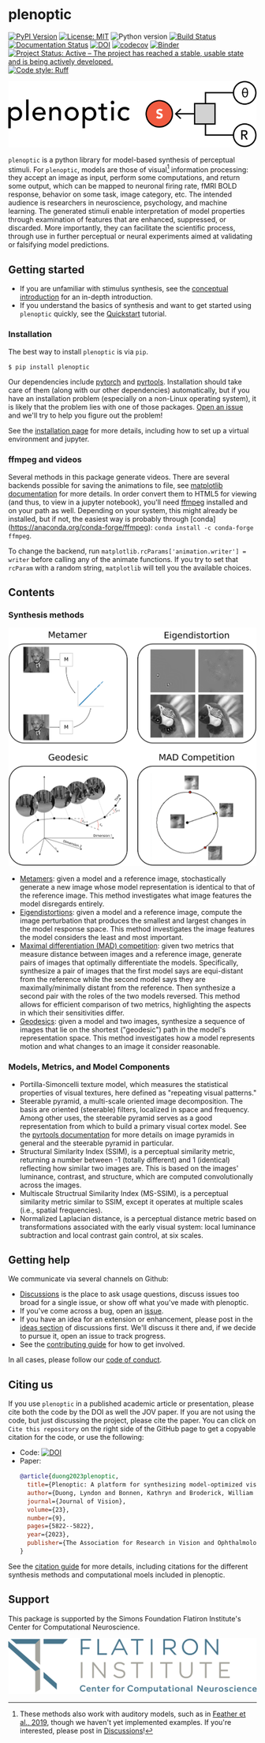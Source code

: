# plenoptic

[![PyPI Version](https://img.shields.io/pypi/v/plenoptic.svg)](https://pypi.org/project/plenoptic/)
[![License: MIT](https://img.shields.io/badge/License-MIT-yellow.svg)](https://github.com/LabForComputationalVision/plenoptic/blob/main/LICENSE)
![Python version](https://img.shields.io/badge/python-3.10|3.11|3.12-blue.svg)
[![Build Status](https://github.com/LabForComputationalVision/plenoptic/workflows/build/badge.svg)](https://github.com/LabForComputationalVision/plenoptic/actions?query=workflow%3Abuild)
[![Documentation Status](https://readthedocs.org/projects/plenoptic/badge/?version=latest)](https://plenoptic.readthedocs.io/en/latest/?badge=latest)
[![DOI](https://zenodo.org/badge/DOI/10.5281/zenodo.10151131.svg)](https://doi.org/10.5281/zenodo.10151131)
[![codecov](https://codecov.io/gh/LabForComputationalVision/plenoptic/branch/main/graph/badge.svg?token=EDtl5kqXKA)](https://codecov.io/gh/LabForComputationalVision/plenoptic)
[![Binder](http://mybinder.org/badge_logo.svg)](https://mybinder.org/v2/gh/LabForComputationalVision/plenoptic/1.0.1?filepath=examples)
[![Project Status: Active – The project has reached a stable, usable state and is being actively developed.](https://www.repostatus.org/badges/latest/active.svg)](https://www.repostatus.org/#active)
[![Code style: Ruff](https://img.shields.io/endpoint?url=https://raw.githubusercontent.com/astral-sh/ruff/main/assets/badge/format.json)](https://github.com/astral-sh/ruff)

![](docs/images/plenoptic_logo_wide.svg)

`plenoptic` is a python library for model-based synthesis of perceptual stimuli.
For `plenoptic`, models are those of visual[^1] information processing: they
accept an image as input, perform some computations, and return some output,
which can be mapped to neuronal firing rate, fMRI BOLD response, behavior on
some task, image category, etc. The intended audience is researchers in
neuroscience, psychology, and machine learning. The generated stimuli enable
interpretation of model properties through examination of features that are
enhanced, suppressed, or discarded. More importantly, they can facilitate the
scientific process, through use in further perceptual or neural experiments
aimed at validating or falsifying model predictions.

## Getting started

-   If you are unfamiliar with stimulus synthesis, see the [conceptual
    introduction](https://plenoptic.readthedocs.io/en/latest/conceptual_intro.html)
    for an in-depth introduction.
-   If you understand the basics of synthesis and want to get started
    using `plenoptic` quickly, see the
    [Quickstart](examples/00_quickstart.ipynb) tutorial.

### Installation

The best way to install `plenoptic` is via `pip`.

``` bash
$ pip install plenoptic
```

Our dependencies include [pytorch](https://pytorch.org/) and
[pyrtools](https://pyrtools.readthedocs.io/en/latest/). Installation should take
care of them (along with our other dependencies) automatically, but if you have
an installation problem (especially on a non-Linux operating system), it is
likely that the problem lies with one of those packages. [Open an
issue](https://github.com/LabForComputationalVision/plenoptic/issues) and we'll
try to help you figure out the problem!

See the [installation
page](https://plenoptic.readthedocs.io/en/latest/install.html) for more details,
including how to set up a virtual environment and jupyter.

### ffmpeg and videos

Several methods in this package generate videos. There are several backends
possible for saving the animations to file, see [matplotlib
documentation](https://matplotlib.org/stable/api/animation_api.html#writer-classes)
for more details. In order convert them to HTML5 for viewing (and thus, to view
in a jupyter notebook), you'll need [ffmpeg](https://ffmpeg.org/download.html)
installed and on your path as well. Depending on your system, this might already
be installed, but if not, the easiest way is probably through [conda]
(https://anaconda.org/conda-forge/ffmpeg): `conda install -c conda-forge
ffmpeg`.

To change the backend, run `matplotlib.rcParams['animation.writer'] = writer`
before calling any of the animate functions. If you try to set that `rcParam`
with a random string, `matplotlib` will tell you the available choices.

## Contents

### Synthesis methods

![](docs/images/example_synth.svg)

-   [Metamers](examples/06_Metamer.ipynb): given a model and a
    reference image, stochastically generate a new image whose model
    representation is identical to that of the reference image. This
    method investigates what image features the model disregards
    entirely.
-   [Eigendistortions](examples/02_Eigendistortions.ipynb): given a
    model and a reference image, compute the image perturbation that
    produces the smallest and largest changes in the model response
    space. This method investigates the image features the model
    considers the least and most important.
-   [Maximal differentiation (MAD)
    competition](examples/07_MAD_Competition.ipynb): given two metrics
    that measure distance between images and a reference image, generate
    pairs of images that optimally differentiate the models.
    Specifically, synthesize a pair of images that the first model says
    are equi-distant from the reference while the second model says they
    are maximally/minimally distant from the reference. Then synthesize
    a second pair with the roles of the two models reversed. This method
    allows for efficient comparison of two metrics, highlighting the
    aspects in which their sensitivities differ.
-   [Geodesics](examples/05_Geodesics.ipynb): given a model and two
    images, synthesize a sequence of images that lie on the shortest
    ("geodesic") path in the model's representation space. This
    method investigates how a model represents motion and what changes
    to an image it consider reasonable.

### Models, Metrics, and Model Components

-   Portilla-Simoncelli texture model, which measures the statistical properties
    of visual textures, here defined as "repeating visual patterns."
-   Steerable pyramid, a multi-scale oriented image decomposition. The basis are
    oriented (steerable) filters, localized in space and frequency. Among other
    uses, the steerable pyramid serves as a good representation from which to
    build a primary visual cortex model. See the [pyrtools
    documentation](https://pyrtools.readthedocs.io/en/latest/index.html) for
    more details on image pyramids in general and the steerable pyramid in
    particular.
-   Structural Similarity Index (SSIM), is a perceptual similarity metric,
    returning a number between -1 (totally different) and 1 (identical)
    reflecting how similar two images are. This is based on the images'
    luminance, contrast, and structure, which are computed convolutionally
    across the images.
-   Multiscale Structrual Similarity Index (MS-SSIM), is a perceptual similarity
    metric similar to SSIM, except it operates at multiple scales (i.e.,
    spatial frequencies).
-   Normalized Laplacian distance, is a perceptual distance metric based on
    transformations associated with the early visual system: local luminance
    subtraction and local contrast gain control, at six scales.

## Getting help

We communicate via several channels on Github:

-   [Discussions](https://github.com/LabForComputationalVision/plenoptic/discussions)
    is the place to ask usage questions, discuss issues too broad for a
    single issue, or show off what you've made with plenoptic.
-   If you've come across a bug, open an
    [issue](https://github.com/LabForComputationalVision/plenoptic/issues).
-   If you have an idea for an extension or enhancement, please post in the
    [ideas
    section](https://github.com/LabForComputationalVision/plenoptic/discussions/categories/ideas)
    of discussions first. We'll discuss it there and, if we decide to pursue it,
    open an issue to track progress.
-   See the [contributing guide](CONTRIBUTING.md) for how to get involved.

In all cases, please follow our [code of conduct](CODE_OF_CONDUCT.md).

## Citing us

If you use `plenoptic` in a published academic article or presentation, please
cite both the code by the DOI as well the JOV paper. If you are not using the
code, but just discussing the project, please cite the paper. You can click on
`Cite this repository` on the right side of the GitHub page to get a copyable
citation for the code, or use the following:

- Code: [![DOI](https://zenodo.org/badge/DOI/10.5281/zenodo.10151131.svg)](https://doi.org/10.5281/zenodo.10151131)
- Paper:
  ``` bibtex
  @article{duong2023plenoptic,
    title={Plenoptic: A platform for synthesizing model-optimized visual stimuli},
    author={Duong, Lyndon and Bonnen, Kathryn and Broderick, William and Fiquet, Pierre-{\'E}tienne and Parthasarathy, Nikhil and Yerxa, Thomas and Zhao, Xinyuan and Simoncelli, Eero},
    journal={Journal of Vision},
    volume={23},
    number={9},
    pages={5822--5822},
    year={2023},
    publisher={The Association for Research in Vision and Ophthalmology}
  }
  ```

See the [citation
guide](https://plenoptic.readthedocs.io/en/latest/citation.html) for more
details, including citations for the different synthesis methods and
computational moels included in plenoptic.

## Support

This package is supported by the Simons Foundation Flatiron Institute's Center
for Computational Neuroscience.

![](docs/images/CCN-logo-wText.png)

[^1]: These methods also work with auditory models, such as in [Feather et al.,
    2019](https://proceedings.neurips.cc/paper_files/paper/2019/hash/ac27b77292582bc293a51055bfc994ee-Abstract.html),
    though we haven't yet implemented examples. If you're interested, please
    post in
    [Discussions](https://github.com/LabForComputationalVision/plenoptic/discussions)!
